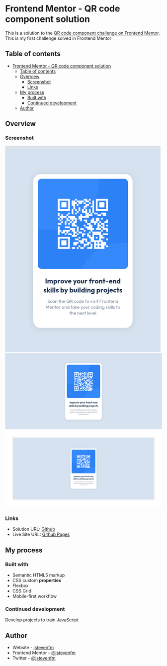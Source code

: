 # Frontend Mentor - QR code component solution

This is a solution to the [QR code component challenge on Frontend Mentor](https://www.frontendmentor.io/challenges/qr-code-component-iux_sIO_H). This is my first challenge solved in Frontend Mentor 

## Table of contents

- [Frontend Mentor - QR code component solution](#frontend-mentor---qr-code-component-solution)
  - [Table of contents](#table-of-contents)
  - [Overview](#overview)
    - [Screenshot](#screenshot)
    - [Links](#links)
  - [My process](#my-process)
    - [Built with](#built-with)
    - [Continued development](#continued-development)
  - [Author](#author)
## Overview

### Screenshot

![Mobile view](./images/mobile.png)
![Desktop view](./images/desktop.png)
![Desktop Preview](./images/desktop-preview.png)

### Links

- Solution URL: [Github](https://github.com/jstevenfm/frontMentor-QRCode)
- Live Site URL: [Github Pages](https://jstevenfm.github.io/frontMentor-QRCode/)

## My process

### Built with

- Semantic HTML5 markup
- CSS custom **properties**
- Flexbox
- CSS Grid
- Mobile-first workflow

### Continued development
Develop projects to train JavaScript

## Author

- Website - [jstevenfm](https://jstevenfm.github.io/)
- Frontend Mentor - [@jstevenfm](https://www.frontendmentor.io/profile/jstevenfm)
- Twitter - [@jstevenfm](https://www.twitter.com/jstevenfm)


